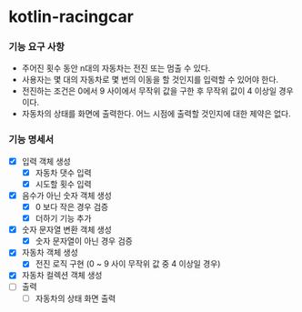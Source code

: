 # kotlin-racingcar

### 기능 요구 사항
* 주어진 횟수 동안 n대의 자동차는 전진 또는 멈출 수 있다.
* 사용자는 몇 대의 자동차로 몇 번의 이동을 할 것인지를 입력할 수 있어야 한다.
* 전진하는 조건은 0에서 9 사이에서 무작위 값을 구한 후 무작위 값이 4 이상일 경우이다.
* 자동차의 상태를 화면에 출력한다. 어느 시점에 출력할 것인지에 대한 제약은 없다.

### 기능 명세서
- [X] 입력 객체 생성
  - [X] 자동차 댓수 입력
  - [X] 시도할 횟수 입력
- [X] 음수가 아닌 숫자 객체 생성
  - [X] 0 보다 작은 경우 검증
  - [X] 더하기 기능 추가
- [X] 숫자 문자열 변환 객체 생성
  - [X] 숫자 문자열이 아닌 경우 검증
- [X] 자동차 객체 생성
  - [X] 전진 로직 구현 (0 ~ 9 사이 무작위 값 중 4 이상일 경우)
- [X] 자동차 컬렉션 객체 생성
- [ ] 출력
  - [ ] 자동차의 상태 화면 출력